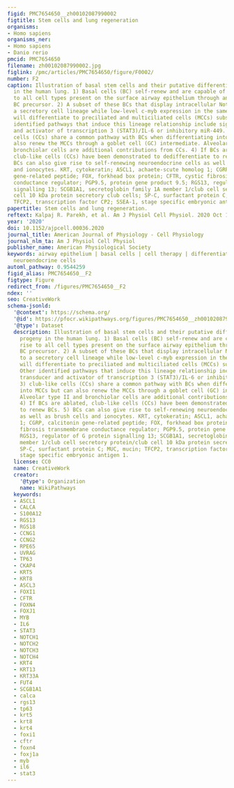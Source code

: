 ```yaml
---
figid: PMC7654650__zh00102087990002
figtitle: Stem cells and lung regeneration
organisms:
- Homo sapiens
organisms_ner:
- Homo sapiens
- Danio rerio
pmcid: PMC7654650
filename: zh00102087990002.jpg
figlink: /pmc/articles/PMC7654650/figure/F0002/
number: F2
caption: Illustration of basal stem cells and their putative differentiated progeny
  in the human lung. 1) Basal cells (BC) self-renew and are capable of giving rise
  to all cell types present on the surface airway epithelium through an intermediate
  BC precursor. 2) A subset of these BCs that display intracellular Notch commit to
  a secretory cell lineage while low-level c-myb expression in the same population
  will differentiate to preciliated and multiciliated cells (MCCs) subsequently. Other
  identified pathways that induce this lineage relationship include signal transducer
  and activator of transcription 3 (STAT3)/IL-6 or inhibitory miR-449. 3) club-like
  cells (CCs) share a common pathway with BCs when differentiating into MCCs but can
  also renew the MCCs through a goblet cell (GC) intermediate. Alveolar type II and
  bronchiolar cells are additional contributions from CCs. 4) If BCs are ablated,
  club-like cells (CCs) have been demonstrated to dedifferentiate to renew BCs. 5)
  BCs can also give rise to self-renewing neuroendocrine cells as well as brush cells
  and ionocytes. KRT, cytokeratin; ASCL1, achaete-scute homolog 1; CGRP, calcitonin
  gene-related peptide; FOX, forkhead box protein; CFTR, cystic fibrosis transmembrane
  conductance regulator; PGP9.5, protein gene product 9.5; RGS13, regulator of G protein
  signalling 13; SCGB1A1, secretoglobin family 1A member 1/club cell secretory protein/club
  cell 10 kDa protein secretory club cells; SP-C, surfactant protein C; MUC, mucin;
  TFCP2, transcription factor CP2; SSEA-1, stage specific embryonic antigen 1.
papertitle: Stem cells and lung regeneration.
reftext: Kalpaj R. Parekh, et al. Am J Physiol Cell Physiol. 2020 Oct 1;319(4):C675-C693.
year: '2020'
doi: 10.1152/ajpcell.00036.2020
journal_title: American Journal of Physiology - Cell Physiology
journal_nlm_ta: Am J Physiol Cell Physiol
publisher_name: American Physiological Society
keywords: airway epithelium | basal cells | cell therapy | differentiation | pulmonary
  neuroendocrine cells
automl_pathway: 0.9544259
figid_alias: PMC7654650__F2
figtype: Figure
redirect_from: /figures/PMC7654650__F2
ndex: ''
seo: CreativeWork
schema-jsonld:
  '@context': https://schema.org/
  '@id': https://pfocr.wikipathways.org/figures/PMC7654650__zh00102087990002.html
  '@type': Dataset
  description: Illustration of basal stem cells and their putative differentiated
    progeny in the human lung. 1) Basal cells (BC) self-renew and are capable of giving
    rise to all cell types present on the surface airway epithelium through an intermediate
    BC precursor. 2) A subset of these BCs that display intracellular Notch commit
    to a secretory cell lineage while low-level c-myb expression in the same population
    will differentiate to preciliated and multiciliated cells (MCCs) subsequently.
    Other identified pathways that induce this lineage relationship include signal
    transducer and activator of transcription 3 (STAT3)/IL-6 or inhibitory miR-449.
    3) club-like cells (CCs) share a common pathway with BCs when differentiating
    into MCCs but can also renew the MCCs through a goblet cell (GC) intermediate.
    Alveolar type II and bronchiolar cells are additional contributions from CCs.
    4) If BCs are ablated, club-like cells (CCs) have been demonstrated to dedifferentiate
    to renew BCs. 5) BCs can also give rise to self-renewing neuroendocrine cells
    as well as brush cells and ionocytes. KRT, cytokeratin; ASCL1, achaete-scute homolog
    1; CGRP, calcitonin gene-related peptide; FOX, forkhead box protein; CFTR, cystic
    fibrosis transmembrane conductance regulator; PGP9.5, protein gene product 9.5;
    RGS13, regulator of G protein signalling 13; SCGB1A1, secretoglobin family 1A
    member 1/club cell secretory protein/club cell 10 kDa protein secretory club cells;
    SP-C, surfactant protein C; MUC, mucin; TFCP2, transcription factor CP2; SSEA-1,
    stage specific embryonic antigen 1.
  license: CC0
  name: CreativeWork
  creator:
    '@type': Organization
    name: WikiPathways
  keywords:
  - ASCL1
  - CALCA
  - S100A12
  - RGS13
  - RGS18
  - CCNG1
  - CCNG2
  - RPE65
  - UVRAG
  - TP63
  - CKAP4
  - KRT5
  - KRT8
  - ASCL3
  - FOXI1
  - CFTR
  - FOXN4
  - FOXJ1
  - MYB
  - IL6
  - STAT3
  - NOTCH1
  - NOTCH2
  - NOTCH3
  - NOTCH4
  - KRT4
  - KRT13
  - KRT33A
  - FUT4
  - SCGB1A1
  - calca
  - rgs13
  - tp63
  - krt5
  - krt8
  - krt4
  - foxi1
  - cftr
  - foxn4
  - foxj1a
  - myb
  - il6
  - stat3
---
```

